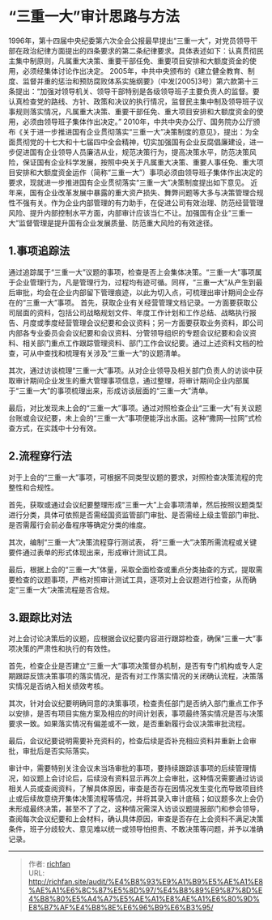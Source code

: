 # “三重一大”审计思路与方法

1996年，第十四届中央纪委第六次全会公报最早提出“三重一大”，对党员领导干部在政治纪律方面提出的四条要求的第二条纪律要求。具体表述如下：认真贯彻民主集中制原则，凡属重大决策、重要干部任免、重要项目安排和大额度资金的使用，必须经集体讨论作出决定。
2005年，中共中央颁布的《建立健全教育、制度、监督并重的惩治和预防腐败体系实施纲要》（中发[2005]3号）第六款第十三条提出：“加强对领导机关、领导干部特别是各级领导班子主要负责人的监督。要认真检查党的路线、方针、政策和决议的执行情况，监督民主集中制及领导班子议事规则落实情况，凡属重大决策、重要干部任免、重大项目安排和大额度资金的使用，必须由领导班子集体作出决定。”
2010年，中共中央办公厅、国务院办公厅颁布《关于进一步推进国有企业贯彻落实“三重一大”决策制度的意见》，提出：为全面贯彻党的十七大和十七届四中全会精神，切实加强国有企业反腐倡廉建设，进一步促进国有企业领导人员廉洁从业，规范决策行为，提高决策水平，防范决策风险，保证国有企业科学发展，按照中央关于凡属重大决策、重要人事任免、重大项目安排和大额度资金运作（简称“三重一大”）事项必须由领导班子集体作出决定的要求，现就进一步推进国有企业贯彻落实“三重一大”决策制度提出如下意见。
近年来，国有企业改革发展中暴露的重大资产损失、舞弊问题等大多与决策管理合规性不强有关。作为企业内部管理的有力助手，在促进公司有效治理、防范经营管理风险、提升内部控制水平方面，内部审计应该当仁不让。加强国有企业“三重一大”监督管理是提升国有企业发展质量、防范重大风险的有效途径。


## 1.事项追踪法

通过追踪属于“三重一大”议题的事项，检查是否上会集体决策。“三重一大”事项属于企业管理行为，凡是管理行为，过程均有迹可循。同样，“三重一大”从产生到最后审批，均会在企业内部留下管理痕迹，以此为切入点，可梳理出审计期间企业存在的“三重一大”事项。
首先，获取企业有关经营管理文档记录。一方面要获取公司层面的资料，包括公司战略规划文件、年度工作计划和工作总结、战略执行报告、月度或季度经营管理会议纪要和会议资料；另一方面要获取业务资料，即公司内部各专业委员会会议纪要和会议资料、分管领导组织的专题会议纪要和会议资料、相关部门重点工作跟踪管理资料、部门工作会议纪要。通过上述资料文档的检查，可从中查找和梳理有关涉及“三重一大”的议题清单。 

其次，通过访谈梳理“三重一大”事项。从对企业领导及相关部门负责人的访谈中获取审计期间企业发生的重大管理事项信息，通过整理，将审计期间企业内部属于“三重一大”的事项梳理出来，形成访谈层面的“三重一大”清单。 

最后，对比发现未上会的“三重一大”事项。通过对照检查企业“三重一大”有关议题台账或会议纪要，未上会的“三重一大”事项便能浮出水面。这种“撒网—拉网”式检查方式，在实践中十分有效。

 

## 2.流程穿行法

对于上会的“三重一大”事项，可根据不同类型议题的要求，对照检查决策流程的完整性和合规性。 

首先，获取或通过会议纪要整理形成“三重一大”上会事项清单，然后按照议题类型进行分类，具体可依照是否需经国资监管部门审批、是否需经上级主管部门审批、是否需履行会前必备程序等确定分类的维度。

其次，编制“三重一大”决策流程穿行测试表， 将“三重一大”决策所需流程或关键要件通过表单的形式体现出来，形成审计测试工具。

最后，根据上会的“三重一大”体量，采取全面检查或重点分类抽查的方式，提取需要检查的议题事项，严格对照审计测试工具，逐项对上会议题进行检查，从而确定“三重一大”决策流程是否合规。



## 3.跟踪比对法

对上会讨论决策后的议题，应根据会议纪要内容进行跟踪检查，确保“三重一大”事项决策的严肃性和执行的有效性。

首先，检查企业是否建立“三重一大”事项决策督办机制，是否有专门机构或专人定期跟踪反馈决策事项的落实情况，是否有对工作落实情况的关闭确认流程，决策落实情况是否纳入相关绩效考核。

其次，针对会议纪要明确同意的决策事项，检查责任部门是否纳入部门重点工作予以安排，是否有项目实施方案及相应的时间计划表，事项最终落实情况是否与决策要求一致。如果落实情况有偏差或不一致，是否重新履行会议决策审批流程。

最后，会议纪要说明需要补充资料的，检查后续是否补充相应资料并重新上会审批，审批后是否实际落实。

审计中，需要特别关注会议未当场审批的事项，要持续跟踪该事项的后续管理情况，如议题上会讨论后，后续没有资料显示再次上会审批，这种情况需要通过访谈相关人员或查阅资料，了解具体原因，审查是否存在因情况发生变化而导致项目终止或后续故意绕开集体决策流程等情况，并将其录入审计底稿；如议题多次上会仍未形成最终决策，甚至不了了之，这种情况需深入访谈议题提报部门和参会领导，查阅每次会议纪要和上会材料，确认具体原因，审查是否存在上会资料不满足决策条件，班子分歧较大、意见难以统一或领导怕担责、不敢决策等问题，并予以准确记录。

---

> 作者: [richfan](https://richfan.site/)  
> URL: http://richfan.site/audit/%E4%B8%93%E9%A1%B9%E5%AE%A1%E8%AE%A1%E6%8C%87%E5%8D%97/%E4%B8%89%E9%87%8D%E4%B8%80%E5%A4%A7%E5%AE%A1%E8%AE%A1%E6%80%9D%E8%B7%AF%E4%B8%8E%E6%96%B9%E6%B3%95/  

